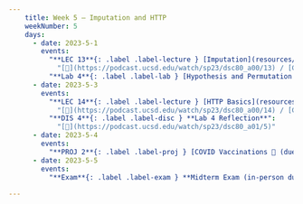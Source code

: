 ```yaml
---
    title: Week 5 – Imputation and HTTP
    weekNumber: 5
    days:
      - date: 2023-5-1
        events:
          "**LEC 13**{: .label .label-lecture } [Imputation](resources/lectures/lec13/lec13.html)":
            "[🎥](https://podcast.ucsd.edu/watch/sp23/dsc80_a00/13) / [Ch. 6.3-6.5](https://notes.dsc80.com/content/06/handling-missing-data.html)"
          "**Lab 4**{: .label .label-lab } [Hypothesis and Permutation Testing (due 5/1)](https://github.com/dsc-courses/dsc80-2023-sp/blob/main/labs/04-hyp-perm/lab.ipynb)":
      - date: 2023-5-3
        events:
          "**LEC 14**{: .label .label-lecture } [HTTP Basics](resources/lectures/lec14/lec14.html)":
            "[🎥](https://podcast.ucsd.edu/watch/sp23/dsc80_a00/14) / [Ch. 7.1-7.2](https://notes.dsc80.com/content/07/introduction.html)"
          "**DIS 4**{: .label .label-disc } **Lab 4 Reflection**":
            "[🎥](https://podcast.ucsd.edu/watch/sp23/dsc80_a01/5)"
      - date: 2023-5-4
        events:
          "**PROJ 2**{: .label .label-proj } [COVID Vaccinations 🦠 (due 5/4)](https://github.com/dsc-courses/dsc80-2023-sp/blob/main/projects/02-covid_vax/project.ipynb)":
      - date: 2023-5-5
        events:
          "**Exam**{: .label .label-exam } **Midterm Exam (in-person during lecture)**":
                
---
```

